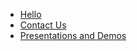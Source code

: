 * [Hello](@/community/hello.md)
* [Contact Us](@/community/contact.md)
* [Presentations and Demos](@/community/presentations.md)